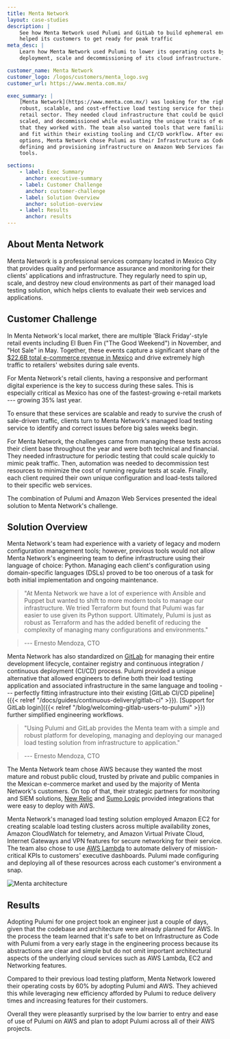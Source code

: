 ```yaml
---
title: Menta Network
layout: case-studies
description: |
    See how Menta Network used Pulumi and GitLab to build ephemeral environments in Python and
    helped its customers to get ready for peak traffic
meta_desc: |
    Learn how Menta Network used Pulumi to lower its operating costs by automating the
    deployment, scale and decommissioning of its cloud infrastructure.

customer_name: Menta Network
customer_logo: /logos/customers/menta_logo.svg
customer_url: https://www.menta.com.mx/

exec_summary: |
    [Menta Network](https://www.menta.com.mx/) was looking for the right tools to build a
    robust, scalable, and cost-effective load testing service for their clients in the
    retail sector. They needed cloud infrastructure that could be quickly deployed,
    scaled, and decommissioned while evaluating the unique traits of each e-commerce site
    that they worked with. The team also wanted tools that were familiar to engineering
    and fit within their existing tooling and CI/CD workflow. After evaluating multiple
    options, Menta Network chose Pulumi as their Infrastructure as Code solution because it made
    defining and provisioning infrastructure on Amazon Web Services far easier than other
    tools.

sections:
    - label: Exec Summary
      anchor: executive-summary
    - label: Customer Challenge
      anchor: customer-challenge
    - label: Solution Overview
      anchor: solution-overview
    - label: Results
      anchor: results
---
```


## About Menta Network

Menta Network is a professional services company located in Mexico City that provides
quality and performance assurance and monitoring for their clients' applications and
infrastructure. They regularly need to spin up, scale, and destroy new cloud environments
as part of their managed load testing solution, which helps clients to evaluate their web
services and applications.

## Customer Challenge

In Menta Network's local market, there are multiple 'Black Friday'-style retail events
including El Buen Fin ("The Good Weekend") in November, and "Hot Sale" in May. Together,
these events capture a significant share of the [$22.6B total e-commerce revenue in
Mexico](https://www.jpmorgan.com/merchant-services/insights/reports/mexico) and drive
extremely high traffic to retailers' websites during sale events.

For Menta Network's retail clients, having a responsive and performant digital experience
is the key to success during these sales. This is especially critical as Mexico has one of
the fastest-growing e-retail markets --- growing 35% last year.

To ensure that these services are scalable and ready to survive the crush of sale-driven
traffic, clients turn to Menta Network's managed load testing service to identify and
correct issues before big sales weeks begin.

For Menta Network, the challenges came from managing these tests across their client base
throughout the year and were both technical and financial. They needed infrastructure for
periodic testing that could scale quickly to mimic peak traffic. Then, automation was
needed to decommission test resources to minimize the cost of running regular tests at
scale. Finally, each client required their own unique configuration and load-tests
tailored to their specific web services.

The combination of Pulumi and Amazon Web Services presented the ideal solution to Menta
Network's challenge.

## Solution Overview

Menta Network's team had experience with a variety of legacy and modern configuration
management tools; however, previous tools would not allow Menta Network's engineering team
to define infrastructure using their language of choice: Python. Managing each client's
configuration using domain-specific languages (DSLs) proved to be too onerous of a task
for both initial implementation and ongoing maintenance.

> "At Menta Network we have a lot of experience with Ansible and Puppet but wanted to
shift to more modern tools to manage our infrastructure. We tried Terraform but found that
Pulumi was far easier to use given its Python support. Ultimately, Pulumi is just as
robust as Terraform and has the added benefit of reducing the complexity of managing many
configurations and environments."

> --- Ernesto Mendoza, CTO

Menta Network has also standardized on [GitLab](https://about.gitlab.com/) for managing their
entire development lifecycle, container registry and continuous integration / continuous
deployment (CI/CD) process. Pulumi provided a unique alternative that allowed engineers to
define both their load testing application and associated infrastructure in the same
language and tooling --- perfectly fitting infrastructure into their existing [GitLab CI/CD
pipeline]({{< relref "/docs/guides/continuous-delivery/gitlab-ci" >}}). [Support for
GitLab login]({{< relref "/blog/welcoming-gitlab-users-to-pulumi" >}}) further simplified
engineering workflows.

> "Using Pulumi and GitLab provides the Menta team with a simple and robust platform for
developing, managing and deploying our managed load testing solution from infrastructure
to application."

> --- Ernesto Mendoza, CTO

The Menta Network team chose AWS because they wanted the most mature and robust public
cloud, trusted by private and public companies in the Mexican e-commerce market and used
by the majority of Menta Network's customers. On top of that, their strategic partners for
monitoring and SIEM solutions, [New Relic](https://newrelic.com/) and [Sumo
Logic](https://www.sumologic.com/) provided integrations that were easy to deploy with
AWS.

Menta Network's managed load testing solution employed Amazon EC2 for creating scalable
load testing clusters across multiple availability zones, Amazon CloudWatch for telemetry,
and Amazon Virtual Private Cloud, Internet Gateways and VPN features for secure networking
for their service. The team also chose to use [AWS Lambda](https://aws.amazon.com/lambda/)
to automate delivery of mission-critical KPIs to customers' executive dashboards. Pulumi
made configuring and deploying all of these resources across each customer's environment a
snap.

<img class="block mx-auto md:max-w-4xl my-8"
src="/images/case-studies/menta-architecture.png" alt="Menta architecture">

## Results

Adopting Pulumi for one project took an engineer just a couple of days, given that the
codebase and architecture were already planned for AWS. In the process the team learned
that it's safe to bet on Infrastructure as Code with Pulumi from a very early stage in the
engineering process because its abstractions are clear and simple but do not omit
important architectural aspects of the underlying cloud services such as AWS Lambda, EC2
and Networking features.

Compared to their previous load testing platform, Menta Network lowered their operating
costs by 60% by adopting Pulumi and AWS. They achieved this while leveraging new
efficiency afforded by Pulumi to reduce delivery times and increasing features for their
customers.

Overall they were pleasantly surprised by the low barrier to entry and ease of use of
Pulumi on AWS and plan to adopt Pulumi across all of their AWS projects.
